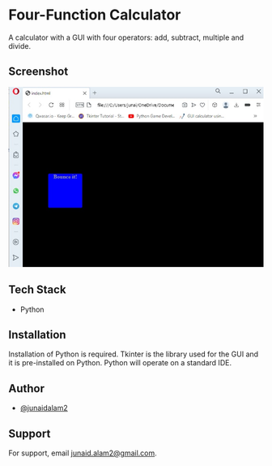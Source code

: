 
# Four-Function Calculator
A calculator with a GUI with four operators: add, subtract, multiple and divide.



## Screenshot

![Screenshot](https://github.com/junaidalam2/MyBouncingBox/blob/main/screenshot.jpg?raw=true)


## Tech Stack

* Python


## Installation
Installation of Python is required. Tkinter is the library used for the GUI and it is pre-installed on Python. Python will operate on a standard IDE. 

## Author

- [@junaidalam2](https://github.com/junaidalam2)


## Support

For support, email junaid.alam2@gmail.com.


